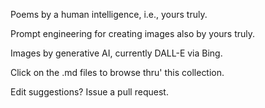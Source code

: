 Poems by a human intelligence, i.e., yours truly.

Prompt engineering for creating images also by yours truly.
  
Images by generative AI, currently DALL-E via Bing.

Click on the .md files to browse thru' this collection. 

Edit suggestions? Issue a pull request.
